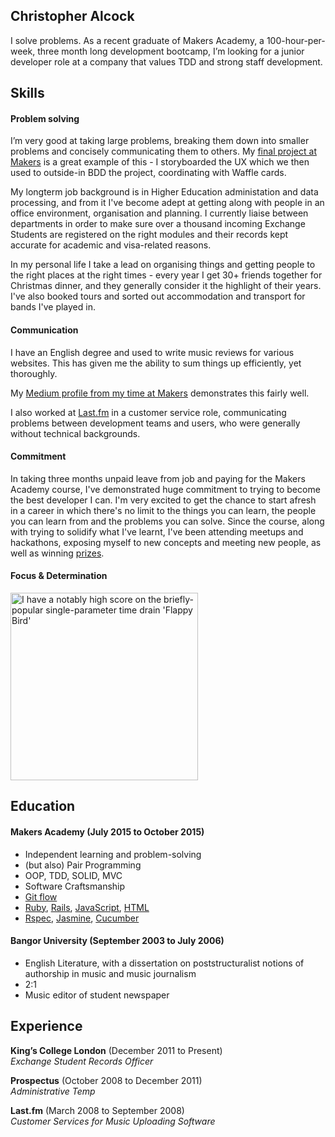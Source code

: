 ## Christopher Alcock

I solve problems. As a recent graduate of Makers Academy, a 100-hour-per-week, three month long development bootcamp, I’m looking for a junior developer role at a company that values TDD and strong staff development.

## Skills

#### Problem solving

I’m very good at taking large problems, breaking them down into smaller problems and concisely communicating them to others.  My [final project at Makers](https://github.com/christopheralcock/live-voting) is a great example of this - I storyboarded the UX which we then used to outside-in BDD the project, coordinating with Waffle cards.

My longterm job background is in Higher Education administation and data processing, and from it I've become adept at getting along with people in an office environment, organisation and planning.  I currently liaise between departments in order to make sure over a thousand incoming Exchange Students are registered on the right modules and their records kept accurate for academic and visa-related reasons.

In my personal life I take a lead on organising things and getting people to the right places at the right times - every year I get 30+ friends together for Christmas dinner, and they generally consider it the highlight of their years.  I've also booked tours and sorted out accommodation and transport for bands I've played in.

#### Communication

I have an English degree and used to write music reviews for various websites.  This has given me the ability to sum things up efficiently, yet thoroughly.

My [Medium profile from my time at Makers](https://medium.com/@christopheralcock) demonstrates this fairly well.

I also worked at [Last.fm](http://last.fm) in a customer service role, communicating problems between development teams and users, who were generally without technical backgrounds.

#### Commitment

In taking three months unpaid leave from job and paying for the Makers Academy course, I've demonstrated huge commitment to trying to become the best developer I can.  I'm very excited to get the chance to start afresh in a career in which there's no limit to the things you can learn, the people you can learn from and the problems you can solve.  Since the course, along with trying to solidify what I've learnt, I've been attending meetups and hackathons, exposing myself to new concepts and meeting new people, as well as winning [prizes](https://www.linkedin.com/pulse/ev-hackathon-you-say-whats-all-richard-fish).


#### Focus & Determination

<img src="http://i.imgur.com/pI26H7h.jpg" width="300" alt="I have a notably high score on the briefly-popular single-parameter time drain 'Flappy Bird'" title="I have a notably high score on the briefly-popular single-parameter time drain 'Flappy Bird'">

## Education

#### Makers Academy (July 2015 to October 2015)

- Independent learning and problem-solving
- (but also) Pair Programming
- OOP, TDD, SOLID, MVC
- Software Craftsmanship
- [Git flow](https://github.com/christopheralcock/live-voting/branches/all)
- [Ruby](https://github.com/christopheralcock/labweek), [Rails](https://github.com/christopheralcock/live-voting), [JavaScript](http://variousmusicappsofchris.herokuapp.com/omnichord), [HTML](https://github.com/christopheralcock/todo_challenge)
- [Rspec](https://github.com/christopheralcock/live-voting/tree/master/spec), [Jasmine](https://github.com/christopheralcock/bowling-challenge/blob/master/spec/ScorecardSpec.js), [Cucumber](https://github.com/christopheralcock/labweek/tree/master/features)

#### Bangor University (September 2003 to July 2006)

- English Literature, with a dissertation on poststructuralist notions of authorship in music and music journalism
- 2:1
- Music editor of student newspaper

## Experience

**King’s College London** (December 2011 to Present)    
*Exchange Student Records Officer*  

**Prospectus** (October 2008 to December 2011)    
*Administrative Temp*  

**Last.fm** (March 2008 to September 2008)   
*Customer Services for Music Uploading Software* 

